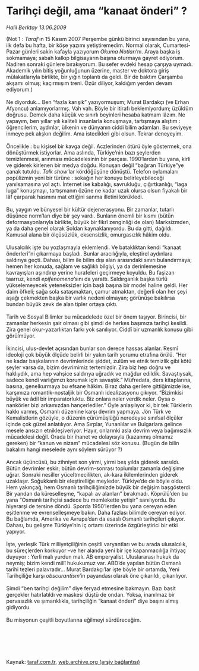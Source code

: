 # Tarihçi değil, ama “kanaat önderi” ?

*Halil Berktay 13.06.2009*

<div class="taraf_structure_2col_1zq">
<div class="margen_n">



 <p>(Not 1 : <i>Taraf</i>’ın 15 Kasım 2007 Perşembe günkü birinci sayısından bu yana, ilk defa bu hafta, bir köşe yazımı yetiştiremedim. Normal olarak, Cumartesi-Pazar günleri sakin kafayla yazıyorum <i>Okuma Notları</i>’nı. Araya başka iş sokmamaya; sabah kalkıp bilgisayarın başına oturmaya gayret ediyorum. Nadiren sonraki günlere bırakıyorum. Bu sefer evdeki hesap çarşıya uymadı. Akademik yılın bitiş yoğunluğunun üzerine, master ve doktora giriş mülakatlarıyla birlikte, bir yığın toplantı da geldi. Bir de baktım Çarşamba akşamı olmuş; kaçırmışım treni. Özür diliyor, kaldığım yerden devam ediyorum.) <br/><br/>Ne diyorduk... Ben “fazla karışık” yazıyormuşum; Murat Bardakçı (ve Erhan Afyoncu) anlamıyorlarmış. Vah vah. Böyle bir itirafı beklemiyordum; üzüldüm doğrusu. Demek daha küçük ve sınırlı beyinleri hesaba katmam lâzım. Ne yapayım, ben yıllar yılı kaliteli insanlarla konuşmaya, tartışmaya alıştım : öğrencilerim, aydınlar, ülkenin ve dünyanın ciddi bilim adamları. Bu seviyeye inmeye pek alışkın değilim. Ama istedikleri gibi olsun. Tekrar deneyeyim. <br/><br/>Öncelikle : bu kişisel bir kavga değil. Aczlerinden ötürü öyle göstermek, ona dönüştürmek istiyorlar. Ama aslında, Türkiye’nin bazı şeylerden temizlenmesi, arınması mücadelesinin bir parçası. 1990’lardan bu yana, kirli ve giderek kirlenen bir medya doğdu. Konuşan değil “bağıran Türkiye”ye çanak tutuldu. <i>Talk show</i>’lar kördöğüşüne dönüştü. Telefon oylamaları popülizmin yeni bir türüne : sokağın her konuyu belirleyebileceği yanılsamasına yol açtı. İnternet ise kabalığı, savrukluğu, çığırtkanlığı, “laga luga” konuşmayı, tartışmanın özüne ne kadar uzak olursa olsun fiyakalı bir lâf çarparak hasmını mat ettiğini sanma illetini körükledi. <br/><br/>Bu, yaygın ve bünyesel bir kültür dejenerasyonu. Bir zamanlar, tutarlı düşünce norm’ları diye bir şey vardı. Bunların önemli bir kısmı (bütün deformasyonlarıyla birlikte, büyük bir fikrî zenginliği de olan) Marksizmden, ya da daha genel olarak Soldan kaynaklanıyordu. Bu da gitti, dağıldı. Kamusal alana bir ölçüsüzlük, eksensizlik, omurgasızlık hâkim oldu. <br/><br/>Ulusalcılık işte bu yozlaşmayla eklemlendi. Ve bataklıktan kendi “kanaat önderleri”ni çıkarmaya başladı. Bunlar aracılığıyla, eleştirel aydınlara saldırıya geçti. Dahası, bilim ile bilim dışı alan arasındaki sınırı bulandırmaya; hemen her konuda, sağlam ve sağlıklı bilgiyi, ya da derinlemesine kavrayışları aşındırıp yerine hurafeleri geçirmeye koyuldu. Bu faşizan taarruz, kendi <i>epifenomena</i>’sını da yarattı. Saldırganlık başka türlü yükselemeyecek yeteneksizler için başlı başına bir model haline geldi. Her daim öfkeli; sağa sola sataşmaktan, çamur atmaktan, değerli olan her şeyi aşağı çekmekten başka bir varlık nedeni olmayan; görünüşe bakılırsa bundan büyük zevk de alan tipler ortaya çıktı. <br/><br/>Tarih ve Sosyal Bilimler bu mücadelede özel bir önem taşıyor. Birincisi, bir zamanlar herkesin şair olması gibi şimdi de herkes başımıza tarihçi kesildi. Zira genel okur-yazarlıktan farkı yok sanılıyor. Ciddî bir uzmanlık konusu gibi görülmüyor. <br/><br/>İkincisi, ulus-devlet açısından bunlar son derece hassas alanlar. Resmî ideoloji çok büyük ölçüde belirli bir yakın tarih yorumu etrafına örülü. “Her ne kadar başkalarının devrimlerinde şiddet, zulüm ve etnik temizlik gibi kötü şeyler varsa da, bizim devrimimiz tertemizdir. Zira biz hep doğru ve haklıydık, ama hep vahşice saldırıya uğradık ve mağdur edildik. Savaştıysak, sadece kendi varlığımızı korumak için savaştık.” Müfredata, ders kitaplarına, basına, genelkurmaya bu efsane hâkim. Biraz daha gerilere gittiğimizde ise, karşımıza romantik-nostaljik bir Osmanlı idealizasyonu çıkıyor. “Bizimkisi büyük ve âdil bir imparatorluktu. Biz onlara neler verdik neler. Oysa o nankörler bizi arkamızdan hançerlediler.” Öyle anlaşılıyor ki, bir tek Türklerin hakkı varmış, Osmanlı düzenine karşı devrim yapmaya. Jön Türk ve Kemalistlerin gözüyle, o düzenin çürümüşlüğü neredeyse sınıfsal ölçüler içinde çok güzel anlatılıyor. Ama Sırplar, Yunanlılar ve Bulgarlara gelince mesele ansızın etnikleşiveriyor. Hayır, onlarınki asla devrim veya bağımsızlık mücadelesi değil. Orada bir ihanet ve dolayısıyla (kazanmış olmamız gereken) bir “kanun ve nizam” mücadelesi söz konusu. (Bugün de bilin bakalım hangi meselede aynı söylem sürüyor ?) <br/><br/>Ancak üçüncüsü, bu zihniyet son yirmi, yirmi beş yılda giderek sarsıldı. Bütün devrimler eskir; bütün devrim-sonrası toplumlar zamanla değişime uğrar. Sonraki nesiller yüceltmecilikten, ak-kara ikilemlerinden giderek uzaklaşır. Soğukkanlı bir eleştirelliğe meyleder. Türkiye’de de böyle oldu. Hem yakınçağ, hem Osmanlı tarihçiliğimizde büyük bir değişim başgösterdi. Bir yandan da küreselleşme, “kapalı av alanları” bırakmadı. Köprülü’den bu yana “Osmanlı tarihçisi sadece bu memlekette yetişir” sanılıyordu. Bu hiyerarşi de tersine döndü. Sporda 1950’lerden bu yana cereyan eden eşitlenme ve evrenselleşmeye bakın. Daha fazlası bilimde cereyan ediyor. Bu bağlamda, Amerika ve Avrupa’dan da esaslı Osmanlı tarihçileri çıkıyor. Dahası, bu gelişme Türkiye’nin iç ortamı üzerinde özgürleştirici bir etki yapıyor. <br/><br/>İşte, yerleşik Türk milliyetçiliğinin çeşitli varyantları ve bu arada ulusalcılık, bu süreçlerden korkuyor –ve her alanda yeni bir içe kapanmacılığa ihtiyaç duyuyor : Yerli malı yurdun malı. AB emperyalist. Uluslararası hukuk da neymiş; bizim kendi millî hukukumuz var. ABD’de yapılan bütün Osmanlı tarihi tezleri palavradır... Murat Bardakçı’lar işte böyle bir ortamda, Yeni Tarihçiliğe karşı <i>obscurantism</i>’in payandası olarak öne çıkarıldı, çıkarılıyor. <br/><br/>Şimdi “ben tarihçi değilim” diye feryad etmesine bakmayın. Bazı basit gerçekler hatırlatıldı ve maskesi düştü de ondan. Yoksa, inanılmaz bir pervasızlık ve şımarıklıkla, tarihçiliğin “kanaat önderi” diye başını almış gidiyordu. <br/><br/>Bu misyonun çeşitli boyutlarına eğilmeyi sürdüreceğim.</p>
<br/>
<br/>
<br/>



<br/>


<div id="taraf_not">
</div>

</div>


</div>

Kaynak: [taraf.com.tr](http://taraf.com.tr:80/makale/6016.htm), [web.archive.org (arşiv bağlantısı)](http://web.archive.org/web/20091217141318/http://taraf.com.tr:80/makale/6016.htm)
